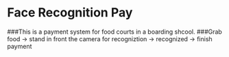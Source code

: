# Face Recognition Pay
###This is a payment system for food courts in a boarding shcool.
###Grab food -> stand in front the camera for recogniztion -> recognized -> finish payment
